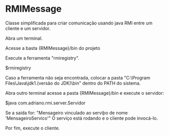 RMIMessage
==========

Classe simplificada para criar comunicação usando java RMI entre um cliente e um servidor.

Abra um terminal.

Acesse a basta {RMIMessage}/bin do projeto

Execute a ferramenta "rmiregistry". 

$rmiregistry

Caso a ferramenta não seja encontrada, colocar a pasta "C:\Program Files\Java\jdk1.(versão do JDK)\bin" dentro do PATH do sistema.

Abra outro terminal acesse a pasta {RMIMessage}/bin e execute o servidor:

$java com.adriano.rmi.server.Servidor

Se a saida for: "Mensageiro vinculado ao serviþo de nome 'MensageiroServico'" O serviço está rodando e o cliente pode invocá-lo.

Por fim, execute o cliente.

